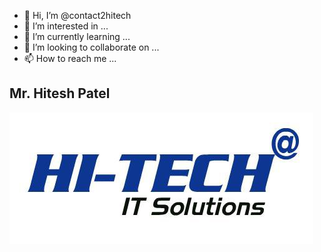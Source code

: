 - 👋 Hi, I’m @contact2hitech
- 👀 I’m interested in ...
- 🌱 I’m currently learning ...
- 💞️ I’m looking to collaborate on ...
- 📫 How to reach me ...
## Mr. Hitesh Patel
![alt text](https://github.com/contact2hitech/contact2hitech/blob/master/HITECH_LOGO.PNG "Hi-Tech")
<!---
contact2hitech/contact2hitech is a ✨ special ✨ repository because its `README.md` (this file) appears on your GitHub profile.
You can click the Preview link to take a look at your changes.
--->
